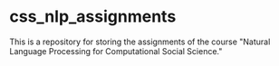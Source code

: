 # css_nlp_assignments
This is a repository for storing the assignments of the course "Natural Language Processing for Computational Social Science."